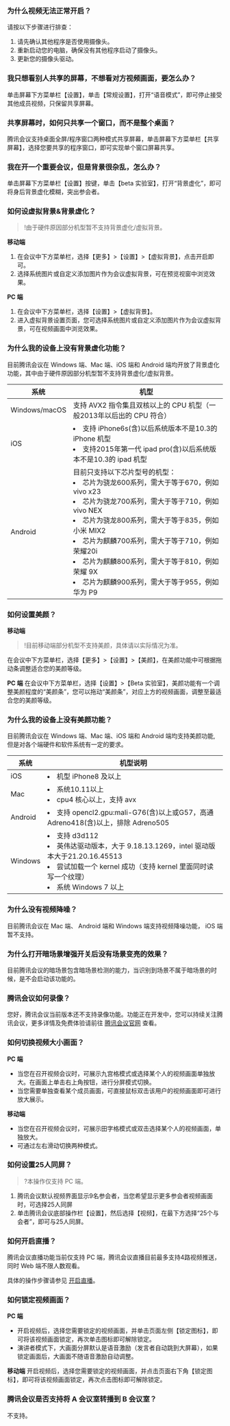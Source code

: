 
### 为什么视频无法正常开启？
请按以下步骤进行排查：
1. 请先确认其他程序是否使用摄像头。
2. 重新启动您的电脑，确保没有其他程序启动了摄像头。
3. 更新您的摄像头驱动。


### 我只想看别人共享的屏幕，不想看对方视频画面，要怎么办？
单击屏幕下方菜单栏【设置】，单击【常规设置】，打开“语音模式”，即可停止接受其他成员视频，只保留共享屏幕。


### 共享屏幕时，如何只共享一个窗口，而不是整个桌面？
腾讯会议支持桌面全屏/程序窗口两种模式共享屏幕，单击屏幕下方菜单栏【共享屏幕】，选择您要共享的程序窗口，即可实现单个窗口屏幕共享。

### 我在开一个重要会议，但是背景很杂乱，怎么办？
单击屏幕下方菜单栏【设置】按键，单击【beta 实验室】，打开“背景虚化”，即可将身后背景虚化模糊，突出参会者。

### 如何设虚拟背景&背景虚化？
>!由于硬件原因部分机型暂不支持背景虚化/虚拟背景。

**移动端**
1. 在会议中下方菜单栏，选择【更多】>【设置】>【虚拟背景】，点击开启即可。
2. 选择系统图片或自定义添加图片作为会议虚拟背景，可在预览视窗中浏览效果。


**PC 端**
1. 在会议中下方菜单栏，选择【设置】>【虚拟背景】。
2. 进入虚拟背景设置页面，您可选择系统图片或自定义添加图片作为会议虚拟背景，可在视频画面中浏览效果。

### 为什么我的设备上没有背景虚化功能？
目前腾讯会议在 Windows 端、Mac 端、iOS 端和 Android 端均开放了背景虚化功能，其中由于硬件原因部分机型暂不支持背景虚化/虚拟背景。

| 系统 | 机型 | 
|---------|---------|
| Windows/macOS | 支持 AVX2 指令集且双核以上的 CPU 机型（一般2013年以后出的 CPU 符合） | 
|iOS |<li>支持 iPhone6s(含)以后系统版本不是10.3的 iPhone 机型<li>支持2015年第一代 ipad pro(含)以后系统版本不是10.3的 ipad 机型|
|Android|目前只支持以下芯片型号的机型：<li>芯片为骁龙600系列，需大于等于670，例如 vivo x23<li>芯片为骁龙700系列，需大于等于710，例如 vivo NEX<li>芯片为骁龙800系列，需大于等于835，例如小米 MIX2<li>芯片为麒麟700系列，需大于等于710，例如荣耀20i<li>芯片为麒麟800系列，需大于等于810，例如荣耀 9X<li>芯片为麒麟900系列，需大于等于955，例如华为 P9|


### 如何设置美颜？
**移动端**
>!目前移动端部分机型不支持美颜，具体请以实际情况为准。

在会议中下方菜单栏，选择【更多】>【设置】>【美颜】，在美颜功能中可根据拖动条调整适合您的美颜等级。

**PC 端**
在会议中下方菜单栏，选择【设置】>【Beta 实验室】，美颜功能有一个调整美颜程度的“美颜条”，您可以拖动“美颜条”，对应上方的视频画面，调整至最适合您的美颜等级。


### 为什么我的设备上没有美颜功能？
目前腾讯会议在 Windows 端、Mac 端、iOS 端和 Android 端均支持美颜功能, 但是对各个端硬件和软件系统有一定的要求。

| 系统 | 机型说明 | 
|---------|---------|
|iOS| <li>机型 iPhone8 及以上|
| Mac    |<li>系统10.11以上<li>cpu4 核心以上，支持 avx |
| Android    |<li>支持 opencl2.gpu:mali-G76(含)以上或G57，高通 Adreno418(含)以上，排除 Adreno505 |
|    Windows      |<li>支持 d3d112<li>英伟达驱动版本，大于 9.18.13.1269，intel 驱动版本大于21.20.16.45513<li>尝试加载一个 kernel 成功（支持 kernel 里面同时读写一个纹理）<li>系统 Windows 7 以上|


### 为什么没有视频降噪？
目前腾讯会议在 Mac 端、 Android 端和 Windows 端支持视频降噪功能， iOS 端暂不支持。


### 为什么打开暗场景增强开关后没有场景变亮的效果？
目前腾讯会议的暗场景包含暗场景检测的能力，当识别到场景不属于暗场景的时候，是不会启动该功能的。

### 腾讯会议如何录像？
您好，腾讯会议当前版本还不支持录像功能。功能正在开发中，您可以持续关注腾讯会议，更多详情及免费体验请前往 [腾讯会议官网](https://meeting.tencent.com/) 查看。

### 如何切换视频大小画面？
**PC 端**
- 当您在召开视频会议时，可展示九宫格模式或选择某个人的视频画面单独放大。在画面上单击右上角按钮，进行分屏模式切换。
- 当您需要单独查看某个成员画面，可直接鼠标双击该用户的视频画面即可进行放大展示。
 
**移动端**
-  当您在召开视频会议时，可展示田字格模式或双击选择某个人的视频画面，单独放大。
- 可通过左右滑动切换两种模式。


###  如何设置25人同屏？

>?本操作仅支持 PC 端。

1. 腾讯会议默认视频界面显示9名参会者，当您希望显示更多参会者视频画面时，可选择25人同屏
2. 单击腾讯会议底部操作栏【设置】，然后选择【视频】，在最下方选择“25个与会者”，即可与25人同屏。


### 如何开启直播？
腾讯会议直播功能当前仅支持 PC 端，腾讯会议直播目前最多支持4路视频推送，同时 Web 端不限人数观看。

具体的操作步骤请参见 [开启直播](https://cloud.tencent.com/document/product/1095/43660)。



### 如何锁定视频画面？
**PC 端**
- 开启视频后，选择您需要锁定的视频画面，并单击页面左侧【锁定图标】，即可将该视频画面锁定，再次单击图标即可解除锁定。
- 演讲者模式下，大画面分屏默认是语音激励（发言者自动跳到大屏幕），如果锁定画面后，大画面不随语音激励自动调整。

**移动端**
开启视频后，选择您需要锁定的视频画面，并点击页面右下角【锁定图标】，即可将该视频画面锁定，再次点击图标即可解除锁定。


### 腾讯会议是否支持将 A 会议室转播到 B 会议室？

不支持。
